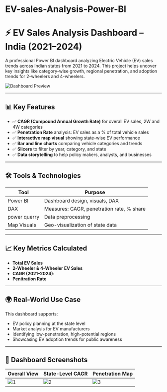 # EV-sales-Analysis-Power-BI

# ⚡ EV Sales Analysis Dashboard – India (2021–2024)

A professional Power BI dashboard analyzing Electric Vehicle (EV) sales trends across Indian states from 2021 to 2024. This project helps uncover key insights like category-wise growth, regional penetration, and adoption trends for 2-wheelers and 4-wheelers.

![Dashboard Preview](./ev-dashboard-preview.png) 

---

## 📊 Key Features

- ✅ **CAGR (Compound Annual Growth Rate)** for overall EV sales, 2W and 4W categories
- ✅ **Penetration Rate** analysis: EV sales as a % of total vehicle sales
- ✅ **Interactive map visual** showing state-wise EV performance
- ✅ **Bar and line charts** comparing vehicle categories and trends
- ✅ **Slicers** to filter by year, category, and state
- ✅ **Data storytelling** to help policy makers, analysts, and businesses

---

## 🛠️ Tools & Technologies

| Tool        | Purpose                          |
|-------------|----------------------------------|
| Power BI    | Dashboard design, visuals, DAX   |
| DAX         | Measures: CAGR, penetration rate, % share |
| power querry| Data preprocessing               |
| Map Visuals | Geo-visualization of state data  |

---

## 📈 Key Metrics Calculated

- **Total EV Sales**
- **2-Wheeler & 4-Wheeler EV Sales**
- **CAGR (2021–2024)**:
- **Penitration Rate**

---

## 🌍 Real-World Use Case

This dashboard supports:
- EV policy planning at the state level
- Market analysis for EV manufacturers
- Identifying low-penetration, high-potential regions
- Showcasing EV adoption trends for public awareness

---

## 📸 Dashboard Screenshots

| Overall View | State-Level CAGR | Penetration Map |
|--------------|------------------|-----------------|
| ![1](./images/overview.png) | ![2](./images/cagr-by-state.png) | ![3](./images/penetration-map.png) |




